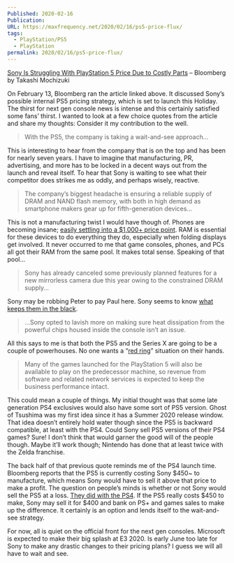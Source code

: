 ```yaml
---
Published: 2020-02-16
Publication: 
URL: https://maxfrequency.net/2020/02/16/ps5-price-flux/
tags:
  - PlayStation/PS5
  - PlayStation
permalink: 2020/02/16/ps5-price-flux/
---
```

[Sony Is Struggling With PlayStation 5 Price Due to Costly Parts](https://www.bloomberg.com/news/articles/2020-02-14/sony-is-struggling-with-playstation-5-price-due-to-costly-parts) – Bloomberg by Takashi Mochizuki

On February 13, Bloomberg ran the article linked above. It discussed Sony’s possible internal PS5 pricing strategy, which is set to launch this Holiday. The thirst for next gen console news is intense and this certainly satisfied some fans’ thirst. I wanted to look at a few choice quotes from the article and share my thoughts: Consider it my contribution to the well.

>With the PS5, the company is taking a wait-and-see approach…

This is interesting to hear from the company that is on the top and has been for nearly seven years. I have to imagine that manufacturing, PR, advertising, and more has to be locked in a decent ways out from the launch and reveal itself. To hear that Sony is waiting to see what their competitor does strikes me as oddly, and perhaps wisely, reactive.

>The company’s biggest headache is ensuring a reliable supply of DRAM and NAND flash memory, with both in high demand as smartphone makers gear up for fifth-generation devices…

This is not a manufacturing twist I would have though of. Phones are becoming insane; [easily settling into a $1,000+ price point](https://daringfireball.net/linked/2020/02/11/fowler-s20). RAM is essential for these devices to do everything they do, especially when folding displays get involved. It never occurred to me that game consoles, phones, and PCs all got their RAM from the same pool. It makes total sense. Speaking of that pool…

>Sony has already canceled some previously planned features for a new mirrorless camera due this year owing to the constrained DRAM supply…

Sony may be robbing Peter to pay Paul here. Sony seems to know [what keeps them in the black](https://www.gamesindustry.biz/articles/2019-04-26-rising-ps4-game-sales-drive-sony-to-usd78-1bn-full-year-revenues).

>…Sony opted to lavish more on making sure heat dissipation from the powerful chips housed inside the console isn’t an issue.

All this says to me is that both the PS5 and the Series X are going to be a couple of powerhouses. No one wants a “[red ring](https://en.wikipedia.org/wiki/Xbox_360_technical_problems)” situation on their hands.

>Many of the games launched for the PlayStation 5 will also be available to play on the predecessor machine, so revenue from software and related network services is expected to keep the business performance intact.

This could mean a couple of things. My initial thought was that some late generation PS4 exclusives would also have some sort of PS5 version. Ghost of Tsushima was my first idea since it has a Summer 2020 release window. That idea doesn’t entirely hold water though since the PS5 is backward compatible, at least with the PS4. Could Sony sell PS5 versions of their PS4 games? Sure! I don’t think that would garner the good will of the people though. Maybe it’ll work though; Nintendo has done that at least twice with the Zelda franchise.

The back half of that previous quote reminds me of the PS4 launch time. Bloomberg reports that the PS5 is currently costing Sony $450~ to manufacture, which means Sony would have to sell it above that price to make a profit. The question on people’s minds is whether or not Sony would sell the PS5 at a loss. [They did with the PS4](https://www.eurogamer.net/articles/2013-09-20-sony-expects-to-recoup-playstation-4-hardware-loss-at-launch?&source=email_rt_mc_body&app=n). If the PS5 really costs $450 to make, Sony may sell it for $400 and bank on PS+ and games sales to make up the difference. It certainly is an option and lends itself to the wait-and-see strategy.

For now, all is quiet on the official front for the next gen consoles. Microsoft is expected to make their big splash at E3 2020. Is early June too late for Sony to make any drastic changes to their pricing plans? I guess we will all have to wait and see.